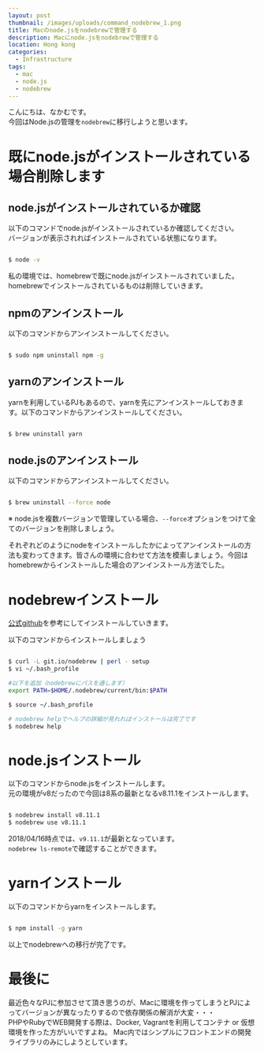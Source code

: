 ```yaml
---
layout: post
thumbnail: /images/uploads/command_nodebrew_1.png
title: Macのnode.jsをnodebrewで管理する
description: Macにnode.jsをnodebrewで管理する
location: Hong kong
categories:
  - Infrastructure
tags:
  - mac
  - node.js
  - nodebrew
---
```

こんにちは、なかむです。  
今回はNode.jsの管理を`nodebrew`に移行しようと思います。  

# 既にnode.jsがインストールされている場合削除します
## node.jsがインストールされているか確認
以下のコマンドでnode.jsがインストールされているか確認してください。  
バージョンが表示されればインストールされている状態になります。

```bash

$ node -v

```

私の環境では、homebrewで既にnode.jsがインストールされていました。  
homebrewでインストールされているものは削除していきます。


## npmのアンインストール
以下のコマンドからアンインストールしてください。

```bash

$ sudo npm uninstall npm -g

```


## yarnのアンインストール
yarnを利用しているPJもあるので、yarnを先にアンインストールしておきます。以下のコマンドからアンインストールしてください。

```bash

$ brew uninstall yarn

```


## node.jsのアンインストール
以下のコマンドからアンインストールしてください。

```bash

$ brew uninstall --force node

```
※ node.jsを複数バージョンで管理している場合、`--force`オプションをつけて全てのバージョンを削除しましょう。


それぞれどのようにnodeをインストールしたかによってアンインストールの方法も変わってきます。皆さんの環境に合わせて方法を模索しましょう。今回はhomebrewからインストールした場合のアンインストール方法でした。  

# nodebrewインストール
[公式github](https://github.com/hokaccha/nodebrew)を参考にしてインストールしていきます。

以下のコマンドからインストールしましょう
```bash

$ curl -L git.io/nodebrew | perl - setup
$ vi ~/.bash_profile

#以下を追加（nodebrewにパスを通します）
export PATH=$HOME/.nodebrew/current/bin:$PATH

$ source ~/.bash_profile

# nodebrew helpでヘルプの詳細が見れればインストールは完了です
$ nodebrew help

```

# node.jsインストール
以下のコマンドからnode.jsをインストールします。  
元の環境がv8だったので今回は8系の最新となるv8.11.1をインストールします。

```bash

$ nodebrew install v8.11.1
$ nodebrew use v8.11.1

```

2018/04/16時点では、`v9.11.1`が最新となっています。  
`nodebrew ls-remote`で確認することができます。

# yarnインストール
以下のコマンドからyarnをインストールします。

```bash

$ npm install -g yarn

```

以上でnodebrewへの移行が完了です。

# 最後に
最近色々なPJに参加させて頂き思うのが、Macに環境を作ってしまうとPJによってバージョンが異なったりするので依存関係の解消が大変・・・  
PHPやRubyでWEB開発する際は、Docker, Vagrantを利用してコンテナ or 仮想環境を作った方がいいですよね。
Mac内ではシンプルにフロントエンドの開発ライブラリのみにしようとしています。
